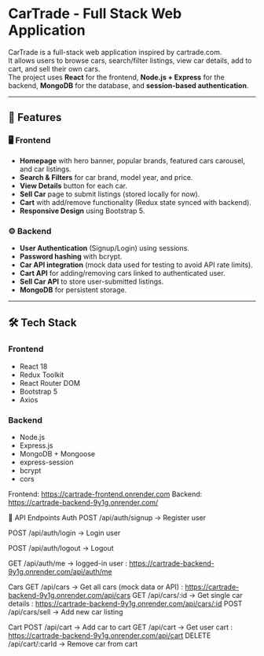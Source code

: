 # CarTrade - Full Stack Web Application

CarTrade is a full-stack web application inspired by cartrade.com.  
It allows users to browse cars, search/filter listings, view car details, add to cart, and sell their own cars.  
The project uses **React** for the frontend, **Node.js + Express** for the backend, **MongoDB** for the database, and **session-based authentication**.

---

## 🚀 Features

### 🖥️ Frontend
- **Homepage** with hero banner, popular brands, featured cars carousel, and car listings.
- **Search & Filters** for car brand, model year, and price.
- **View Details** button for each car.
- **Sell Car** page to submit listings (stored locally for now).
- **Cart** with add/remove functionality (Redux state synced with backend).
- **Responsive Design** using Bootstrap 5.

### ⚙️ Backend
- **User Authentication** (Signup/Login) using sessions.
- **Password hashing** with bcrypt.
- **Car API integration** (mock data used for testing to avoid API rate limits).
- **Cart API** for adding/removing cars linked to authenticated user.
- **Sell Car API** to store user-submitted listings.
- **MongoDB** for persistent storage.

---

## 🛠️ Tech Stack

### Frontend
- React 18
- Redux Toolkit
- React Router DOM
- Bootstrap 5
- Axios

### Backend
- Node.js
- Express.js
- MongoDB + Mongoose
- express-session
- bcrypt
- cors

Frontend: https://cartrade-frontend.onrender.com
Backend:  https://cartrade-backend-9y1g.onrender.com/

🔗 API Endpoints
Auth
POST /api/auth/signup → Register user

POST /api/auth/login → Login user

POST /api/auth/logout → Logout

GET  /api/auth/me → logged-in user  : https://cartrade-backend-9y1g.onrender.com/api/auth/me


Cars
GET /api/cars → Get all cars (mock data or API) : https://cartrade-backend-9y1g.onrender.com/api/cars
GET /api/cars/:id → Get single car details : https://cartrade-backend-9y1g.onrender.com/api/cars/:id
POST /api/cars/sell → Add new car listing

Cart
POST /api/cart → Add car to cart
GET /api/cart → Get user cart : https://cartrade-backend-9y1g.onrender.com/api/cart
DELETE /api/cart/:carId → Remove car from cart 




